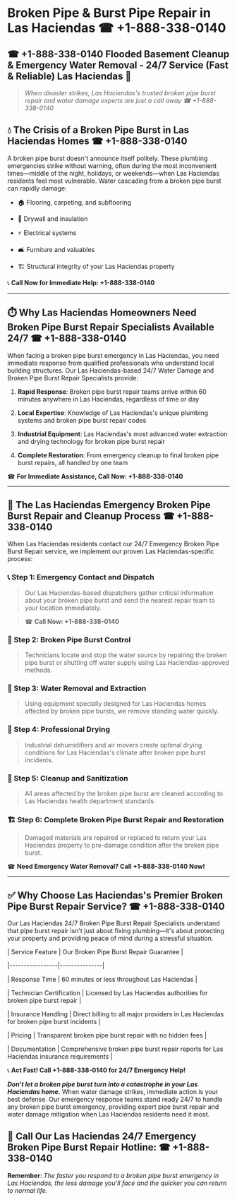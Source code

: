# Broken Pipe & Burst Pipe Repair in Las Haciendas ☎ +1-888-338-0140  
## ☎ +1-888-338-0140 Flooded Basement Cleanup & Emergency Water Removal - 24/7 Service (Fast & Reliable) Las Haciendas 🚨  

> *When disaster strikes, Las Haciendas's trusted broken pipe burst repair and water damage experts are just a call away ☎ +1-888-338-0140*  

## 💧 The Crisis of a Broken Pipe Burst in Las Haciendas Homes ☎ +1-888-338-0140  

A broken pipe burst doesn't announce itself politely. These plumbing emergencies strike without warning, often during the most inconvenient times—middle of the night, holidays, or weekends—when Las Haciendas residents feel most vulnerable. Water cascading from a broken pipe burst can rapidly damage:  

* 🏠 Flooring, carpeting, and subflooring  
* 🧱 Drywall and insulation  
* ⚡ Electrical systems  
* 🛋️ Furniture and valuables  
* 🏗️ Structural integrity of your Las Haciendas property  

📞 **Call Now for Immediate Help: +1-888-338-0140**  

---  

## ⏱️ Why Las Haciendas Homeowners Need Broken Pipe Burst Repair Specialists Available 24/7 ☎ +1-888-338-0140  

When facing a broken pipe burst emergency in Las Haciendas, you need immediate response from qualified professionals who understand local building structures. Our Las Haciendas-based 24/7 Water Damage and Broken Pipe Burst Repair Specialists provide:  

1. **Rapid Response**: Broken pipe burst repair teams arrive within 60 minutes anywhere in Las Haciendas, regardless of time or day  
2. **Local Expertise**: Knowledge of Las Haciendas's unique plumbing systems and broken pipe burst repair codes  
3. **Industrial Equipment**: Las Haciendas's most advanced water extraction and drying technology for broken pipe burst repair  
4. **Complete Restoration**: From emergency cleanup to final broken pipe burst repairs, all handled by one team  

☎ **For Immediate Assistance, Call Now: +1-888-338-0140**  

---  

## 🔧 The Las Haciendas Emergency Broken Pipe Burst Repair and Cleanup Process ☎ +1-888-338-0140  

When Las Haciendas residents contact our 24/7 Emergency Broken Pipe Burst Repair service, we implement our proven Las Haciendas-specific process:  

### 📞 Step 1: Emergency Contact and Dispatch  
> Our Las Haciendas-based dispatchers gather critical information about your broken pipe burst and send the nearest repair team to your location immediately.  
> ☎ **Call Now: +1-888-338-0140**  

### 🚿 Step 2: Broken Pipe Burst Control  
> Technicians locate and stop the water source by repairing the broken pipe burst or shutting off water supply using Las Haciendas-approved methods.  

### 🌊 Step 3: Water Removal and Extraction  
> Using equipment specially designed for Las Haciendas homes affected by broken pipe bursts, we remove standing water quickly.  

### 💨 Step 4: Professional Drying  
> Industrial dehumidifiers and air movers create optimal drying conditions for Las Haciendas's climate after broken pipe burst incidents.  

### 🧼 Step 5: Cleanup and Sanitization  
> All areas affected by the broken pipe burst are cleaned according to Las Haciendas health department standards.  

### 🏗️ Step 6: Complete Broken Pipe Burst Repair and Restoration  
> Damaged materials are repaired or replaced to return your Las Haciendas property to pre-damage condition after the broken pipe burst.  

☎ **Need Emergency Water Removal? Call +1-888-338-0140 Now!**  

---  

## ✅ Why Choose Las Haciendas's Premier Broken Pipe Burst Repair Service? ☎ +1-888-338-0140  

Our Las Haciendas 24/7 Broken Pipe Burst Repair Specialists understand that pipe burst repair isn't just about fixing plumbing—it's about protecting your property and providing peace of mind during a stressful situation.  

| Service Feature | Our Broken Pipe Burst Repair Guarantee |  
|-----------------|---------------|  
| Response Time | 60 minutes or less throughout Las Haciendas |  
| Technician Certification | Licensed by Las Haciendas authorities for broken pipe burst repair |  
| Insurance Handling | Direct billing to all major providers in Las Haciendas for broken pipe burst incidents |  
| Pricing | Transparent broken pipe burst repair with no hidden fees |  
| Documentation | Comprehensive broken pipe burst repair reports for Las Haciendas insurance requirements |  

📞 **Act Fast! Call +1-888-338-0140 for 24/7 Emergency Help!**  

***Don't let a broken pipe burst turn into a catastrophe in your Las Haciendas home.*** When water damage strikes, immediate action is your best defense. Our emergency response teams stand ready 24/7 to handle any broken pipe burst emergency, providing expert pipe burst repair and water damage mitigation when Las Haciendas residents need it most.  

## 📱 Call Our Las Haciendas 24/7 Emergency Broken Pipe Burst Repair Hotline: ☎ +1-888-338-0140  

**Remember**: *The faster you respond to a broken pipe burst emergency in Las Haciendas, the less damage you'll face and the quicker you can return to normal life.*